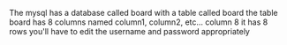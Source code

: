 The mysql has a database called board with a table called board the table board has 8 columns named column1, column2, etc... column 8 it has 8 rows you'll have to edit the username and password appropriately